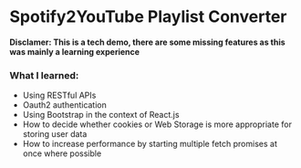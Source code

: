 # Spotify2YouTube Playlist Converter

**Disclamer: This is a tech demo, there are some missing features as this was
mainly a learning experience**

### What I learned:
- Using RESTful APIs
- Oauth2 authentication
- Using Bootstrap in the context of React.js
- How to decide whether cookies or Web Storage is more appropriate for storing
	user data
- How to increase performance by starting multiple fetch promises at once where
	possible
